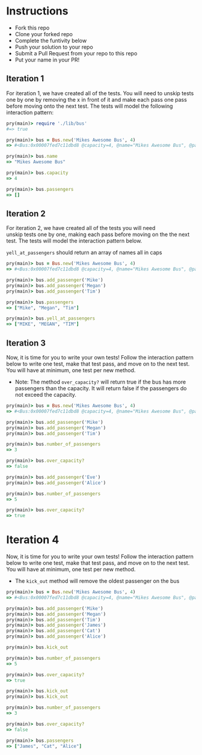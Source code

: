 # Instructions
* Fork this repo
* Clone your forked repo
* Complete the funtivity below
* Push your solution to your repo
* Submit a Pull Request from your repo to this repo
* Put your name in your PR!

## Iteration 1

For iteration 1, we have created all of the tests.
You will need to unskip tests one by one by removing the x
in front of it and make each pass one pass before
moving onto the next test. The tests will model the 
following interaction pattern: 

```ruby
pry(main)> require './lib/bus'
#=> true

pry(main)> bus = Bus.new('Mikes Awesome Bus', 4)
=> #<Bus:0x00007fed7c11dbd8 @capacity=4, @name="Mikes Awesome Bus", @passengers=[]>

pry(main)> bus.name
=> "Mikes Awesome Bus"

pry(main)> bus.capacity
=> 4

pry(main)> bus.passengers
=> []
```


## Iteration 2

For iteration 2, we have created all of the tests you will need  
unskip tests one by one, making each pass before moving on the the next test.
The tests will model the interaction pattern below.

`yell_at_passengers` should return an array of names all in caps

```ruby
pry(main)> bus = Bus.new('Mikes Awesome Bus', 4)
=> #<Bus:0x00007fed7c11dbd8 @capacity=4, @name="Mikes Awesome Bus", @passengers=[]>

pry(main)> bus.add_passenger('Mike')
pry(main)> bus.add_passenger('Megan')
pry(main)> bus.add_passenger('Tim')

pry(main)> bus.passengers 
=> ["Mike", "Megan", "Tim"]

pry(main)> bus.yell_at_passengers
=> ["MIKE", "MEGAN", "TIM"]
```

## Iteration 3
Now, it is time for you to write your own tests! Follow the interaction pattern
below to write one test, make that test pass, and move on to the next test.
You will have at minimum, one test per new method.
* Note: The method `over_capacity?` will return true if the bus has more passengers than the capacity. It will return false if the passengers do not exceed the capacity. 

```ruby
pry(main)> bus = Bus.new('Mikes Awesome Bus', 4)
=> #<Bus:0x00007fed7c11dbd8 @capacity=4, @name="Mikes Awesome Bus", @passengers=[]>

pry(main)> bus.add_passenger('Mike')
pry(main)> bus.add_passenger('Megan')
pry(main)> bus.add_passenger('Tim')

pry(main)> bus.number_of_passengers
=> 3

pry(main)> bus.over_capacity?
=> false

pry(main)> bus.add_passenger('Eve')
pry(main)> bus.add_passenger('Alice')

pry(main)> bus.number_of_passengers
=> 5

pry(main)> bus.over_capacity?
=> true
```

# Iteration 4
Now, it is time for you to write your own tests! Follow the interaction pattern
below to write one test, make that test pass, and move on to the next test.
You will have at minimum, one test per new method.
* The `kick_out` method will remove the oldest passenger on the bus

```ruby
pry(main)> bus = Bus.new('Mikes Awesome Bus', 4)
=> #<Bus:0x00007fed7c11dbd8 @capacity=4, @name="Mikes Awesome Bus", @passengers=[]>

pry(main)> bus.add_passenger('Mike')
pry(main)> bus.add_passenger('Megan')
pry(main)> bus.add_passenger('Tim')
pry(main)> bus.add_passenger('James')
pry(main)> bus.add_passenger('Cat')
pry(main)> bus.add_passenger('Alice')

pry(main)> bus.kick_out

pry(main)> bus.number_of_passengers
=> 5

pry(main)> bus.over_capacity?
=> true

pry(main)> bus.kick_out
pry(main)> bus.kick_out

pry(main)> bus.number_of_passengers
=> 3

pry(main)> bus.over_capacity?
=> false

pry(main)> bus.passengers
=> ["James", "Cat", "Alice"]

```
